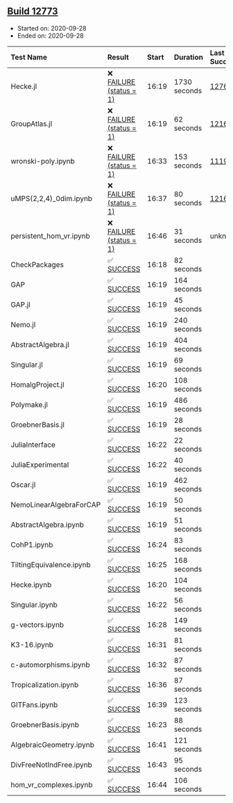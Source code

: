 ## [Build 12773](https://oscarci.mathematik.uni-kl.de/job/oscar/12773/)

* Started on: 2020-09-28
* Ended on: 2020-09-28

| Test Name    | Result | Start | Duration | Last Success | First Failure |
|:-------------|:-------|:------|:---------|:-------------|:--------------|
| Hecke.jl | ❌ [FAILURE (status = 1)](https://oscarci.mathematik.uni-kl.de/job/oscar/12773/artifact/logs/build-12773/Hecke.jl.log) | 16:19 | 1730 seconds | [12764](https://oscarci.mathematik.uni-kl.de/job/oscar/12764/) | [12765](https://oscarci.mathematik.uni-kl.de/job/oscar/12765/) |
| GroupAtlas.jl | ❌ [FAILURE (status = 1)](https://oscarci.mathematik.uni-kl.de/job/oscar/12773/artifact/logs/build-12773/GroupAtlas.jl.log) | 16:19 | 62 seconds | [12167](https://oscarci.mathematik.uni-kl.de/job/oscar/12167/) | [12168](https://oscarci.mathematik.uni-kl.de/job/oscar/12168/) |
| wronski-poly.ipynb | ❌ [FAILURE (status = 1)](https://oscarci.mathematik.uni-kl.de/job/oscar/12773/artifact/logs/build-12773/wronski-poly.ipynb.log) | 16:33 | 153 seconds | [11192](https://oscarci.mathematik.uni-kl.de/job/oscar/11192/) | [11193](https://oscarci.mathematik.uni-kl.de/job/oscar/11193/) |
| uMPS(2,2,4)_0dim.ipynb | ❌ [FAILURE (status = 1)](https://oscarci.mathematik.uni-kl.de/job/oscar/12773/artifact/logs/build-12773/uMPS-2-2-4-_0dim.ipynb.log) | 16:37 | 80 seconds | [12167](https://oscarci.mathematik.uni-kl.de/job/oscar/12167/) | [12168](https://oscarci.mathematik.uni-kl.de/job/oscar/12168/) |
| persistent_hom_vr.ipynb | ❌ [FAILURE (status = 1)](https://oscarci.mathematik.uni-kl.de/job/oscar/12773/artifact/logs/build-12773/persistent_hom_vr.ipynb.log) | 16:46 | 31 seconds | unknown | unknown |
| CheckPackages | ✅ [SUCCESS](https://oscarci.mathematik.uni-kl.de/job/oscar/12773/artifact/logs/build-12773/CheckPackages.log) | 16:18 | 82 seconds |  |  |
| GAP | ✅ [SUCCESS](https://oscarci.mathematik.uni-kl.de/job/oscar/12773/artifact/logs/build-12773/GAP.log) | 16:19 | 164 seconds |  |  |
| GAP.jl | ✅ [SUCCESS](https://oscarci.mathematik.uni-kl.de/job/oscar/12773/artifact/logs/build-12773/GAP.jl.log) | 16:19 | 45 seconds |  |  |
| Nemo.jl | ✅ [SUCCESS](https://oscarci.mathematik.uni-kl.de/job/oscar/12773/artifact/logs/build-12773/Nemo.jl.log) | 16:19 | 240 seconds |  |  |
| AbstractAlgebra.jl | ✅ [SUCCESS](https://oscarci.mathematik.uni-kl.de/job/oscar/12773/artifact/logs/build-12773/AbstractAlgebra.jl.log) | 16:19 | 404 seconds |  |  |
| Singular.jl | ✅ [SUCCESS](https://oscarci.mathematik.uni-kl.de/job/oscar/12773/artifact/logs/build-12773/Singular.jl.log) | 16:19 | 69 seconds |  |  |
| HomalgProject.jl | ✅ [SUCCESS](https://oscarci.mathematik.uni-kl.de/job/oscar/12773/artifact/logs/build-12773/HomalgProject.jl.log) | 16:20 | 108 seconds |  |  |
| Polymake.jl | ✅ [SUCCESS](https://oscarci.mathematik.uni-kl.de/job/oscar/12773/artifact/logs/build-12773/Polymake.jl.log) | 16:19 | 486 seconds |  |  |
| GroebnerBasis.jl | ✅ [SUCCESS](https://oscarci.mathematik.uni-kl.de/job/oscar/12773/artifact/logs/build-12773/GroebnerBasis.jl.log) | 16:19 | 28 seconds |  |  |
| JuliaInterface | ✅ [SUCCESS](https://oscarci.mathematik.uni-kl.de/job/oscar/12773/artifact/logs/build-12773/JuliaInterface.log) | 16:22 | 22 seconds |  |  |
| JuliaExperimental | ✅ [SUCCESS](https://oscarci.mathematik.uni-kl.de/job/oscar/12773/artifact/logs/build-12773/JuliaExperimental.log) | 16:22 | 40 seconds |  |  |
| Oscar.jl | ✅ [SUCCESS](https://oscarci.mathematik.uni-kl.de/job/oscar/12773/artifact/logs/build-12773/Oscar.jl.log) | 16:19 | 462 seconds |  |  |
| NemoLinearAlgebraForCAP | ✅ [SUCCESS](https://oscarci.mathematik.uni-kl.de/job/oscar/12773/artifact/logs/build-12773/NemoLinearAlgebraForCAP.log) | 16:19 | 50 seconds |  |  |
| AbstractAlgebra.ipynb | ✅ [SUCCESS](https://oscarci.mathematik.uni-kl.de/job/oscar/12773/artifact/logs/build-12773/AbstractAlgebra.ipynb.log) | 16:19 | 51 seconds |  |  |
| CohP1.ipynb | ✅ [SUCCESS](https://oscarci.mathematik.uni-kl.de/job/oscar/12773/artifact/logs/build-12773/CohP1.ipynb.log) | 16:24 | 83 seconds |  |  |
| TiltingEquivalence.ipynb | ✅ [SUCCESS](https://oscarci.mathematik.uni-kl.de/job/oscar/12773/artifact/logs/build-12773/TiltingEquivalence.ipynb.log) | 16:25 | 168 seconds |  |  |
| Hecke.ipynb | ✅ [SUCCESS](https://oscarci.mathematik.uni-kl.de/job/oscar/12773/artifact/logs/build-12773/Hecke.ipynb.log) | 16:20 | 104 seconds |  |  |
| Singular.ipynb | ✅ [SUCCESS](https://oscarci.mathematik.uni-kl.de/job/oscar/12773/artifact/logs/build-12773/Singular.ipynb.log) | 16:22 | 56 seconds |  |  |
| g-vectors.ipynb | ✅ [SUCCESS](https://oscarci.mathematik.uni-kl.de/job/oscar/12773/artifact/logs/build-12773/g-vectors.ipynb.log) | 16:28 | 149 seconds |  |  |
| K3-16.ipynb | ✅ [SUCCESS](https://oscarci.mathematik.uni-kl.de/job/oscar/12773/artifact/logs/build-12773/K3-16.ipynb.log) | 16:31 | 81 seconds |  |  |
| c-automorphisms.ipynb | ✅ [SUCCESS](https://oscarci.mathematik.uni-kl.de/job/oscar/12773/artifact/logs/build-12773/c-automorphisms.ipynb.log) | 16:32 | 87 seconds |  |  |
| Tropicalization.ipynb | ✅ [SUCCESS](https://oscarci.mathematik.uni-kl.de/job/oscar/12773/artifact/logs/build-12773/Tropicalization.ipynb.log) | 16:36 | 87 seconds |  |  |
| GITFans.ipynb | ✅ [SUCCESS](https://oscarci.mathematik.uni-kl.de/job/oscar/12773/artifact/logs/build-12773/GITFans.ipynb.log) | 16:39 | 123 seconds |  |  |
| GroebnerBasis.ipynb | ✅ [SUCCESS](https://oscarci.mathematik.uni-kl.de/job/oscar/12773/artifact/logs/build-12773/GroebnerBasis.ipynb.log) | 16:23 | 88 seconds |  |  |
| AlgebraicGeometry.ipynb | ✅ [SUCCESS](https://oscarci.mathematik.uni-kl.de/job/oscar/12773/artifact/logs/build-12773/AlgebraicGeometry.ipynb.log) | 16:41 | 121 seconds |  |  |
| DivFreeNotIndFree.ipynb | ✅ [SUCCESS](https://oscarci.mathematik.uni-kl.de/job/oscar/12773/artifact/logs/build-12773/DivFreeNotIndFree.ipynb.log) | 16:43 | 95 seconds |  |  |
| hom_vr_complexes.ipynb | ✅ [SUCCESS](https://oscarci.mathematik.uni-kl.de/job/oscar/12773/artifact/logs/build-12773/hom_vr_complexes.ipynb.log) | 16:44 | 106 seconds |  |  |
